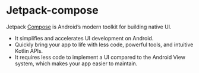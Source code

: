 # Jetpack-compose
Jetpack [Compose](https://developer.android.com/jetpack/compose) is Android’s modern toolkit for building native UI. 
- It simplifies and accelerates UI development on Android. 
- Quickly bring your app to life with less code, powerful tools, and intuitive Kotlin APIs.
- It requires less code to implement a UI compared to the Android View system, which makes your app easier to maintain.
